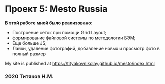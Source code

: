 # Проект 5: Mesto Russia


**В этой работе мной было реализовано:**
* Построение сеток при помощи Grid Layout;
* формирование файловой системы по методологии БЭМ;
* Еще больше JS;
* Лайки, удаление фотографий, добавление новых и просмотр фото в полный размер

My site is published at https://tityakovnikolay.github.io/mesto/index.html


### **2020 Титяков Н.М.**